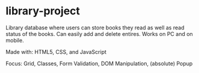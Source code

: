 # library-project

Library database where users can store books they read as well as read status of the books. Can easily add and delete entires. Works on PC and on mobile.

Made with: HTML5, CSS, and JavaScript

Focus: Grid, Classes, Form Validation, DOM Manipulation, (absolute) Popup
